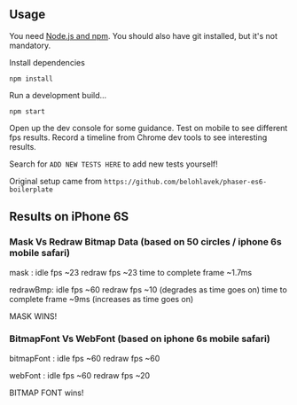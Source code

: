## Usage

You need [Node.js and npm](https://nodejs.org/). You should also have git installed, but it's not mandatory.

Install dependencies

`npm install`

Run a development build...

`npm start`

Open up the dev console for some guidance.
Test on mobile to see different fps results.
Record a timeline from Chrome dev tools to see interesting results.

Search for `ADD NEW TESTS HERE` to add new tests yourself!

Original setup came from `https://github.com/belohlavek/phaser-es6-boilerplate`

## Results on iPhone 6S

### Mask Vs Redraw Bitmap Data (based on 50 circles / iphone 6s mobile safari)

mask     : idle fps ~23
           redraw fps ~23
           time to complete frame ~1.7ms

redrawBmp:
           idle fps ~60
           redraw fps ~10 (degrades as time goes on)
           time to complete frame ~9ms (increases as time goes on)

MASK WINS!

### BitmapFont Vs WebFont (based on iphone 6s mobile safari)

bitmapFont : idle fps ~60
             redraw fps ~60

webFont    : idle fps ~60
             redraw fps ~20

BITMAP FONT wins!
